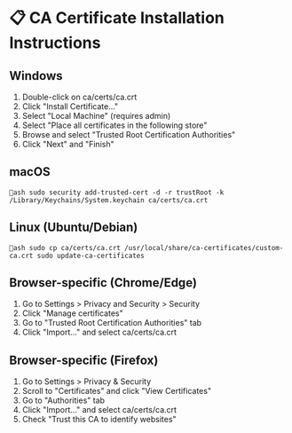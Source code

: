 # 📋 CA Certificate Installation Instructions

## Windows
1. Double-click on ca/certs/ca.crt
2. Click "Install Certificate..."
3. Select "Local Machine" (requires admin)
4. Select "Place all certificates in the following store"
5. Browse and select "Trusted Root Certification Authorities"
6. Click "Next" and "Finish"

## macOS
`ash
sudo security add-trusted-cert -d -r trustRoot -k /Library/Keychains/System.keychain ca/certs/ca.crt
`

## Linux (Ubuntu/Debian)
`ash
sudo cp ca/certs/ca.crt /usr/local/share/ca-certificates/custom-ca.crt
sudo update-ca-certificates
`

## Browser-specific (Chrome/Edge)
1. Go to Settings > Privacy and Security > Security
2. Click "Manage certificates"
3. Go to "Trusted Root Certification Authorities" tab
4. Click "Import..." and select ca/certs/ca.crt

## Browser-specific (Firefox)
1. Go to Settings > Privacy & Security
2. Scroll to "Certificates" and click "View Certificates"
3. Go to "Authorities" tab
4. Click "Import..." and select ca/certs/ca.crt
5. Check "Trust this CA to identify websites"
